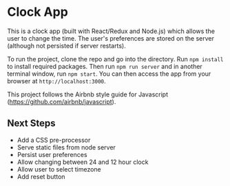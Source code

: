 # Clock App

This is a clock app (built with React/Redux and Node.js) which allows the user to change the time.
The user's preferences are stored on the server (although not persisted if server restarts).

To run the project, clone the repo and go into the directory. Run `npm install` to install required packages. Then run `npm run server` and in another terminal window, run `npm start`. You can then access the app from your browser at `http://localhost:3000`.

This project follows the Airbnb style guide for Javascript (https://github.com/airbnb/javascript).

## Next Steps
- Add a CSS pre-processor
- Serve static files from node server
- Persist user preferences
- Allow changing between 24 and 12 hour clock
- Allow user to select timezone
- Add reset button
